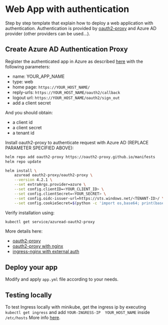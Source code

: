 # Web App with authentication

Step by step template that explain how to deploy a web application with authentication. Authentication is provided by [oauth2-proxy](https://oauth2-proxy.github.io/oauth2-proxy/) and Azure AD provider (other providers can be used...).

## Create Azure AD Authentication Proxy

Register the authenticated app in Azure as described [here](https://docs.microsoft.com/en-us/azure/active-directory/develop/quickstart-register-app) with the following parameters:

- name: YOUR_APP_NAME
- type: web
- home page: `https://YOUR_HOST_NAME/`
- reply-urls: `https://YOUR_HOST_NAME/oauth2/callback`
- logout url: `https://YOUR_HOST_NAME/oauth2/sign_out`
- add a client secret

And you should obtain:
- a client id
- a client secret
- a tenant id

Install oauth2-proxy to authenticate request with Azure AD (REPLACE PARAMETER SPECIFIED ABOVE):

```bash
helm repo add oauth2-proxy https://oauth2-proxy.github.io/manifests
helm repo update

helm install \
    azuread oauth2-proxy/oauth2-proxy \
    --version 4.2.1 \
    --set extraArgs.provider=azure \
    --set config.clientID=<YOUR_CLIENT_ID> \
    --set config.clientSecret=<YOUR_SECRET> \
    --set config.oidc-issuer-url=https://sts.windows.net/<TENANT-ID>/ \
    --set config.cookieSecret=$(python -c 'import os,base64; print(base64.urlsafe_b64encode(os.urandom(16)).decode())')
```

Verify installation using:
```bash
kubectl get service/azuread-oauth2-proxy
```

More details here:
- [oauth2-proxy](https://oauth2-proxy.github.io/oauth2-proxy/)
- [oauth2-proxy with nginx](https://oauth2-proxy.github.io/oauth2-proxy/docs/configuration/overview/#configuring-for-use-with-the-nginx-auth_request-directive)
- [ingress-nginx with external auth](https://kubernetes.github.io/ingress-nginx/examples/auth/oauth-external-auth/)


## Deploy your app

Modify and apply `app.yml` file according to your needs.

## Testing locally

To test Ingress locally with minikube, get the ingress ip by executing `kubectl get ingress`
and add `YOUR-INGRESS-IP  YOUR_HOST_NAME` inside `/etc/hosts`
More info [here](https://kubernetes.io/docs/tasks/access-application-cluster/ingress-minikube/).

